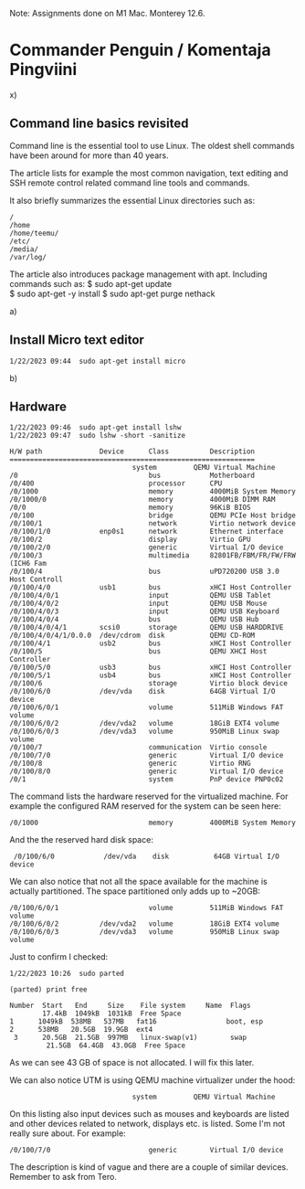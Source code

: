 Note: Assignments done on M1 Mac. Monterey 12.6.

# Commander Penguin / Komentaja Pingviini


x)

## Command line basics revisited

Command line is the essential tool to use Linux. The oldest shell commands have been around for more than 40 years.

The article lists for example the most common navigation, text editing and SSH remote control related command line tools and commands.

It also briefly summarizes the essential Linux directories such as:

	/
	/home
	/home/teemu/
	/etc/
	/media/
	/var/log/

The article also introduces package management with apt. Including commands such as:
	$ sudo apt-get update  
	$ sudo apt-get -y install
	$ sudo apt-get purge nethack	
	
a)

## Install Micro text editor

	1/22/2023 09:44  sudo apt-get install micro

b)

## Hardware

	1/22/2023 09:46  sudo apt-get install lshw
	1/22/2023 09:47  sudo lshw -short -sanitize

	H/W path              Device      Class          Description
	============================================================
                                  system         QEMU Virtual Machine
	/0                                bus            Motherboard
	/0/400                            processor      CPU
	/0/1000                           memory         4000MiB System Memory
	/0/1000/0                         memory         4000MiB DIMM RAM
	/0/0                              memory         96KiB BIOS
	/0/100                            bridge         QEMU PCIe Host bridge
	/0/100/1                          network        Virtio network device
	/0/100/1/0            enp0s1      network        Ethernet interface
	/0/100/2                          display        Virtio GPU
	/0/100/2/0                        generic        Virtual I/O device
	/0/100/3                          multimedia     82801FB/FBM/FR/FW/FRW (ICH6 Fam
	/0/100/4                          bus            uPD720200 USB 3.0 Host Controll
	/0/100/4/0            usb1        bus            xHCI Host Controller
	/0/100/4/0/1                      input          QEMU USB Tablet
	/0/100/4/0/2                      input          QEMU USB Mouse
	/0/100/4/0/3                      input          QEMU USB Keyboard
	/0/100/4/0/4                      bus            QEMU USB Hub
	/0/100/4/0/4/1        scsi0       storage        QEMU USB HARDDRIVE
	/0/100/4/0/4/1/0.0.0  /dev/cdrom  disk           QEMU CD-ROM
	/0/100/4/1            usb2        bus            xHCI Host Controller
	/0/100/5                          bus            QEMU XHCI Host Controller
	/0/100/5/0            usb3        bus            xHCI Host Controller
	/0/100/5/1            usb4        bus            xHCI Host Controller
	/0/100/6                          storage        Virtio block device
	/0/100/6/0            /dev/vda    disk           64GB Virtual I/O device
	/0/100/6/0/1                      volume         511MiB Windows FAT volume
	/0/100/6/0/2          /dev/vda2   volume         18GiB EXT4 volume
	/0/100/6/0/3          /dev/vda3   volume         950MiB Linux swap volume
	/0/100/7                          communication  Virtio console
	/0/100/7/0                        generic        Virtual I/O device
	/0/100/8                          generic        Virtio RNG
	/0/100/8/0                        generic        Virtual I/O device
	/0/1                              system         PnP device PNP0c02

The command lists the hardware reserved for the virtualized machine. For example the configured RAM reserved for the system can be seen here:

	/0/1000                           memory         4000MiB System Memory

And the the reserved hard disk space:

	 /0/100/6/0            /dev/vda    disk           64GB Virtual I/O device

We can also notice that not all the space available for the machine is actually partitioned. The space partitioned only adds up to ~20GB:

	/0/100/6/0/1                      volume         511MiB Windows FAT volume
	/0/100/6/0/2          /dev/vda2   volume         18GiB EXT4 volume
	/0/100/6/0/3          /dev/vda3   volume         950MiB Linux swap volume

Just to confirm I checked: 

	1/22/2023 10:26  sudo parted

	(parted) print free

	Number  Start   End     Size    File system     Name  Flags
        	17.4kB  1049kB  1031kB  Free Space
 	1      1049kB  538MB   537MB   fat16                 boot, esp
 	2      538MB   20.5GB  19.9GB  ext4
	 3      20.5GB  21.5GB  997MB   linux-swap(v1)        swap
      		 21.5GB  64.4GB  43.0GB  Free Space

As we can see 43 GB of space is not allocated. I will fix this later.


We can also notice UTM is using QEMU machine virtualizer under the hood:

	                              system         QEMU Virtual Machine

On this listing also input devices such as mouses and keyboards are listed and other devices related to network, displays etc. is listed. Some I'm not really sure about. For example:

	/0/100/7/0                        generic        Virtual I/O device

The description is kind of vague and there are a couple of similar devices. Remember to ask from Tero.

